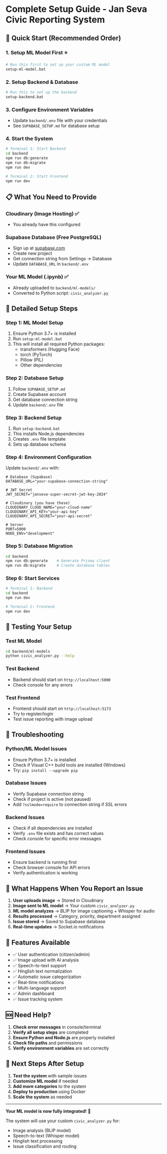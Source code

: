 # Complete Setup Guide - Jan Seva Civic Reporting System

## 🚀 Quick Start (Recommended Order)

### 1. **Setup ML Model First** ⭐
```bash
# Run this first to set up your custom ML model
setup-ml-model.bat
```

### 2. **Setup Backend & Database**
```bash
# Run this to set up the backend
setup-backend.bat
```

### 3. **Configure Environment Variables**
- Update `backend/.env` file with your credentials
- See `SUPABASE_SETUP.md` for database setup

### 4. **Start the System**
```bash
# Terminal 1: Start Backend
cd backend
npm run db:generate
npm run db:migrate
npm run dev

# Terminal 2: Start Frontend
npm run dev
```

## 📋 What You Need to Provide

### **Cloudinary (Image Hosting) ✅**
- You already have this configured

### **Supabase Database (Free PostgreSQL)**
- Sign up at [supabase.com](https://supabase.com)
- Create new project
- Get connection string from Settings → Database
- Update `DATABASE_URL` in `backend/.env`

### **Your ML Model (.ipynb) ✅**
- Already uploaded to `backend/ml-models/`
- Converted to Python script: `civic_analyzer.py`

## 🔧 Detailed Setup Steps

### **Step 1: ML Model Setup**
1. Ensure Python 3.7+ is installed
2. Run `setup-ml-model.bat`
3. This will install all required Python packages:
   - transformers (Hugging Face)
   - torch (PyTorch)
   - Pillow (PIL)
   - Other dependencies

### **Step 2: Database Setup**
1. Follow `SUPABASE_SETUP.md`
2. Create Supabase account
3. Get database connection string
4. Update `backend/.env` file

### **Step 3: Backend Setup**
1. Run `setup-backend.bat`
2. This installs Node.js dependencies
3. Creates `.env` file template
4. Sets up database schema

### **Step 4: Environment Configuration**
Update `backend/.env` with:
```env
# Database (Supabase)
DATABASE_URL="your-supabase-connection-string"

# JWT Secret
JWT_SECRET="janseva-super-secret-jwt-key-2024"

# Cloudinary (you have these)
CLOUDINARY_CLOUD_NAME="your-cloud-name"
CLOUDINARY_API_KEY="your-api-key"
CLOUDINARY_API_SECRET="your-api-secret"

# Server
PORT=5000
NODE_ENV="development"
```

### **Step 5: Database Migration**
```bash
cd backend
npm run db:generate    # Generate Prisma client
npm run db:migrate     # Create database tables
```

### **Step 6: Start Services**
```bash
# Terminal 1: Backend
cd backend
npm run dev

# Terminal 2: Frontend
npm run dev
```

## 🧪 Testing Your Setup

### **Test ML Model**
```bash
cd backend/ml-models
python civic_analyzer.py --help
```

### **Test Backend**
- Backend should start on `http://localhost:5000`
- Check console for any errors

### **Test Frontend**
- Frontend should start on `http://localhost:5173`
- Try to register/login
- Test issue reporting with image upload

## 🐛 Troubleshooting

### **Python/ML Model Issues**
- Ensure Python 3.7+ is installed
- Check if Visual C++ build tools are installed (Windows)
- Try: `pip install --upgrade pip`

### **Database Issues**
- Verify Supabase connection string
- Check if project is active (not paused)
- Add `?sslmode=require` to connection string if SSL errors

### **Backend Issues**
- Check if all dependencies are installed
- Verify `.env` file exists and has correct values
- Check console for specific error messages

### **Frontend Issues**
- Ensure backend is running first
- Check browser console for API errors
- Verify authentication is working

## 🔄 What Happens When You Report an Issue

1. **User uploads image** → Stored in Cloudinary
2. **Image sent to ML model** → Your custom `civic_analyzer.py`
3. **ML model analyzes** → BLIP for image captioning + Whisper for audio
4. **Results processed** → Category, priority, department assigned
5. **Issue stored** → Saved to Supabase database
6. **Real-time updates** → Socket.io notifications

## 📱 Features Available

- ✅ User authentication (citizen/admin)
- ✅ Image upload with AI analysis
- ✅ Speech-to-text support
- ✅ Hinglish text normalization
- ✅ Automatic issue categorization
- ✅ Real-time notifications
- ✅ Multi-language support
- ✅ Admin dashboard
- ✅ Issue tracking system

## 🆘 Need Help?

1. **Check error messages** in console/terminal
2. **Verify all setup steps** are completed
3. **Ensure Python and Node.js** are properly installed
4. **Check file paths** and permissions
5. **Verify environment variables** are set correctly

## 🎯 Next Steps After Setup

1. **Test the system** with sample issues
2. **Customize ML model** if needed
3. **Add more categories** to the system
4. **Deploy to production** using Docker
5. **Scale the system** as needed

---

**Your ML model is now fully integrated!** 🎉

The system will use your custom `civic_analyzer.py` for:
- Image analysis (BLIP model)
- Speech-to-text (Whisper model)
- Hinglish text processing
- Issue classification and routing
